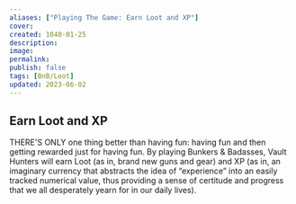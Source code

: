 ```yaml
---
aliases: ["Playing The Game: Earn Loot and XP"]
cover: 
created: 1040-01-25
description: 
image: 
permalink: 
publish: false
tags: [BnB/Loot]
updated: 2023-06-02
---
```


## Earn Loot and XP

THERE'S ONLY one thing better than having fun: having fun and then getting rewarded just for having fun. By playing Bunkers & Badasses, Vault Hunters will earn Loot (as in, brand new guns and gear) and XP (as in, an imaginary currency that abstracts the idea of “experience” into an easily tracked numerical value, thus providing a sense of certitude and progress that we all desperately yearn for in our daily lives).

